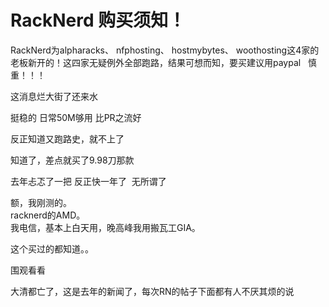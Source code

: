 # RackNerd 购买须知！


RackNerd为alpharacks、 nfphosting、 hostmybytes、 woothosting这4家的老板新开的！这四家无疑例外全部跑路，结果可想而知，要买建议用paypal&nbsp; &nbsp;慎重！！！

这消息烂大街了还来水

挺稳的 日常50M够用 比PR之流好

反正知道又跑路史，就不上了

知道了，差点就买了9.98刀那款

去年忐忑了一把 反正快一年了&nbsp;&nbsp;无所谓了

额，我刚测的。<br />
racknerd的AMD。<br />
我电信，基本上白天用，晚高峰我用搬瓦工GIA。<br />
<img id="aimg_l9LCN" onclick="zoom(this, this.src, 0, 0, 0)" class="zoom" src="https://s1.ax1x.com/2020/10/30/BYGzDA.png" onmouseover="img_onmouseoverfunc(this)" onload="thumbImg(this)" border="0" alt="" /><br />
<img id="aimg_Rw2xP" onclick="zoom(this, this.src, 0, 0, 0)" class="zoom" src="https://s1.ax1x.com/2020/10/30/BYJCUP.png" onmouseover="img_onmouseoverfunc(this)" onload="thumbImg(this)" border="0" alt="" /><img id="aimg_MzcaI" onclick="zoom(this, this.src, 0, 0, 0)" class="zoom" src="https://cdn.jsdelivr.net/gh/hishis/forum-master/public/images/patch.gif" onmouseover="img_onmouseoverfunc(this)" onload="thumbImg(this)" border="0" alt="" />

这个买过的都知道。。

围观看看

大清都亡了，这是去年的新闻了，每次RN的帖子下面都有人不厌其烦的说
